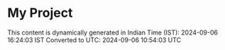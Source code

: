 # My Project

This content is dynamically generated in Indian Time (IST): 2024-09-06 16:24:03 IST
Converted to UTC: 2024-09-06 10:54:03 UTC
